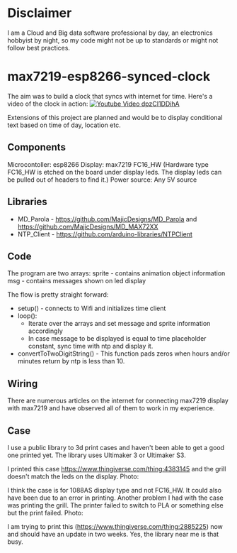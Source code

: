 # Disclaimer
I am a Cloud and Big data software professional by day, an electronics hobbyist by night, so my code might not be up to standards or might not follow best practices.

# max7219-esp8266-synced-clock
The aim was to build a clock that syncs with internet for time. Here's a video of the clock in action:
[![Youtube Video dpzCI1DDihA](https://img.youtube.com/vi/dpzCI1DDihA/0.jpg)](https://www.youtube.com/watch?v=dpzCI1DDihA)

Extensions of this project are planned and would be to display conditional text based on time of day, location etc.

## Components
Microcontoller: esp8266
Display: max7219 FC16_HW (Hardware type FC16_HW is etched on the board under display leds. The display leds can be pulled out of headers to find it.)
Power source: Any 5V source

## Libraries
* MD_Parola - https://github.com/MajicDesigns/MD_Parola and https://github.com/MajicDesigns/MD_MAX72XX
* NTP_Client - https://github.com/arduino-libraries/NTPClient

## Code
The program are two arrays:
sprite - contains animation object information
msg - contains messages shown on led display

The flow is pretty straight forward:
* setup() - connects to Wifi and initializes time client
* loop():
  * Iterate over the arrays and set message and sprite information accordingly
  * In case message to be displayed is equal to time placeholder constant, sync time with ntp and display it.
* convertToTwoDigitString() - This function pads zeros when hours and/or minutes return by ntp is less than 10.

## Wiring
There are numerous articles on the internet for connecting max7219 display with max7219 and have observed all of them to work in my experience.

## Case
I use a public library to 3d print cases and haven't been able to get a good one printed yet. The library uses Ultimaker 3 or Ultimaker S3.

I printed this case https://www.thingiverse.com/thing:4383145 and the grill doesn't match the leds on the display.
Photo:

I think the case is for 1088AS display type and not FC16_HW. It could also have been due to an error in printing.
Another problem I had with the case was printing the grill. The printer failed to switch to PLA or something else but the print failed.
Photo:


I am trying to print this (https://www.thingiverse.com/thing:2885225) now and should have an update in two weeks. Yes, the library near me is that busy.

